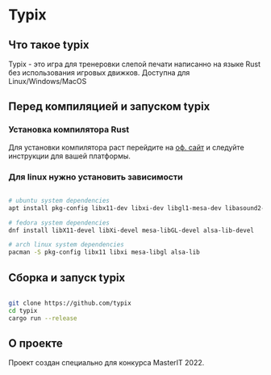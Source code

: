 # Typix

## Что такое typix

Typix - это игра для тренеровки слепой печати написанно на языке Rust без использования игровых движков. Доступна для Linux/Windows/MacOS

## Перед компиляцией и запуском typix

### Установка компилятора Rust

Для установки компилятора раст перейдите на [оф. сайт](https://www.rust-lang.org/tools/install) и следуйте инструкции для вашей платформы.

### Для linux нужно установить зависимости

```bash

# ubuntu system dependencies
apt install pkg-config libx11-dev libxi-dev libgl1-mesa-dev libasound2-dev

# fedora system dependencies
dnf install libX11-devel libXi-devel mesa-libGL-devel alsa-lib-devel

# arch linux system dependencies
pacman -S pkg-config libx11 libxi mesa-libgl alsa-lib

```

## Сборка и запуск typix

```bash

git clone https://github.com/typix
cd typix
cargo run --release

```

## О проекте

Проект создан специально для конкурса MasterIT 2022.
